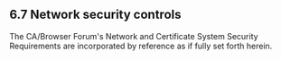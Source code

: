 ## 6.7 Network security controls

The CA/Browser Forum's Network and Certificate System Security Requirements are incorporated by reference as if fully set forth herein.

